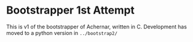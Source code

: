 # Bootstrapper 1st Attempt

This is v1 of the bootstrapper of Achernar, written in C. Development has moved to a python version in `../bootstrap2/`
